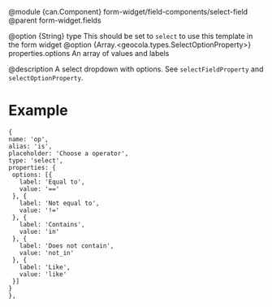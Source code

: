
@module {can.Component} form-widget/field-components/select-field <select-field />
@parent form-widget.fields

@option {String} type This should be set to `select` to use this template in the form widget
@option {Array.<geocola.types.SelectOptionProperty>} properties.options An array of values and labels

@description
A select dropdown with options. See `selectFieldProperty` and `selectOptionProperty`.
# Example
```
{
name: 'op',
alias: 'is',
placeholder: 'Choose a operator',
type: 'select',
properties: {
 options: [{
   label: 'Equal to',
   value: '=='
 }, {
   label: 'Not equal to',
   value: '!='
 }, {
   label: 'Contains',
   value: 'in'
 }, {
   label: 'Does not contain',
   value: 'not_in'
 }, {
   label: 'Like',
   value: 'like'
 }]
}
},
```
